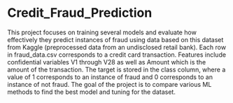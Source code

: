# Credit_Fraud_Prediction

This project focuses on training several models and evaluate how effectively they predict instances of fraud using data based on this dataset from Kaggle (preprocessed data from an undisclosed retail bank). Each row in fraud_data.csv corresponds to a credit card transaction. Features include confidential variables V1 through V28 as well as Amount which is the amount of the transaction. The target is stored in the class column, where a value of 1 corresponds to an instance of fraud and 0 corresponds to an instance of not fraud. The goal of the project is to compare various ML methods to find the best model and tuning for the dataset.
